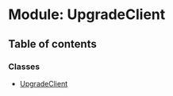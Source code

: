 # Module: UpgradeClient

## Table of contents

### Classes

- [UpgradeClient](../classes/UpgradeClient.UpgradeClient.md)
